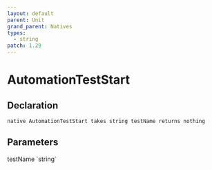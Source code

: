 ```yaml
---
layout: default
parent: Unit
grand_parent: Natives
types:
  - string
patch: 1.29
---
```


# AutomationTestStart

## Declaration

```
native AutomationTestStart takes string testName returns nothing
```

## Parameters
<dl>
  <dt>testName `string`</dt>
  <dd></dd>
</dl>